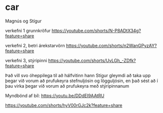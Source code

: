 # car

Magnús og Stígur

verkefni 1 grunnkröfur
https://youtube.com/shorts/N-P8ADtX34g?feature=share


verkefni 2, betri árekstarvörn
https://youtube.com/shorts/n2WanGPyzAY?feature=share


verkefni 3, stýripinni
https://youtube.com/shorts/UvLGh_-ZDfk?feature=share


Það vill svo óheppilega til að hálfvitinn hann Stígur gleymdi að taka upp þegar við vorum að prufukeyra stefnuljósin og lögguljósin, en það sést að í þau virka þegar við vorum að prufukeyra með stýripinnanum

Myndbönd af bíl:
https://youtu.be/DDdEI9AAtRU 

https://youtube.com/shorts/hyV00rGJc2k?feature=share
